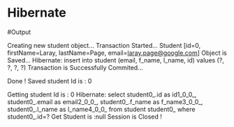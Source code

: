 # Hibernate
#Output

Creating new student object...
Transaction Started...
Student [id=0, firstName=Laray, lastName=Page, email=laray.page@google.com]
Object is Saved...
Hibernate: insert into student (email, f_name, l_name, id) values (?, ?, ?, ?)
Transaction is Successfully Commited... 

 Done !
Saved student Id is : 0

 Getting  student Id is : 0
Hibernate: select student0_.id as id1_0_0_, student0_.email as email2_0_0_, student0_.f_name as f_name3_0_0_, student0_.l_name as l_name4_0_0_ from student student0_ where student0_.id=?
Get Student is :null
 Session is Closed !
 
 
